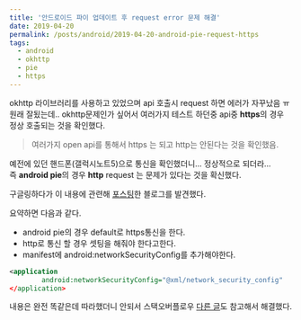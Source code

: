 ```yaml
---
title: '안드로이드 파이 업데이트 후 request error 문제 해결'
date: 2019-04-20
permalink: /posts/android/2019-04-20-android-pie-request-https
tags:
  - android
  - okhttp
  - pie
  - https
---
```


okhttp 라이브러리를 사용하고 있었으며 api 호출시 request 하면 에러가 자꾸났음 ㅠ 원래 잘됬는데..
okhttp문제인가 싶어서 여러가지 테스트 하던중 api중 **https**의 경우 정상 호출되는 것을 확인했다.

> 여러가지 open api를 통해서 https 는 되고 http는 안된다는 것을 확인했음.

예전에 있던 핸드폰(갤럭시노트5)으로 통신을 확인했더니... 정상적으로 되더라...  
즉 **android pie**의 경우 **http** request 는 문제가 있다는 것을 확신했다.

구글링하다가 이 내용에 관련해 [포스팅](https://medium.com/mindorks/my-network-requests-are-not-working-in-android-pie-7c7a31e33330)한 블로그를 발견했다.

요약하면 다음과 같다.
- android pie의 경우 default로 https통신을 한다.
- http로 통신 할 경우 셋팅을 해줘야 한다고한다.
- manifest에 android:networkSecurityConfig를 추가해야한다.

```xml
<application
        android:networkSecurityConfig="@xml/network_security_config"
</application>
```

내용은 완전 똑같은데 따라했더니 안되서 스택오버플로우 [다른 글](https://stackoverflow.com/questions/51902629/how-to-allow-all-network-connection-types-http-and-https-in-android-9-pie)도 참고해서 해결했다.

